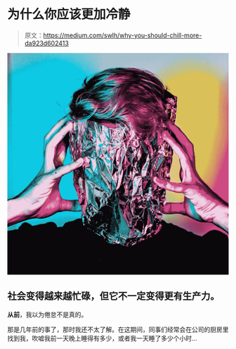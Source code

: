 # 为什么你应该更加冷静

> 原文：<https://medium.com/swlh/why-you-should-chill-more-da923d602413>

![](img/871b017d47d5d9e3c9d36cc92cc73975.png)

## 社会变得越来越忙碌，但它不一定变得更有生产力。

**从前**，我以为倦怠不是真的。

那是几年前的事了，那时我还不太了解。在这期间，同事们经常会在公司的厨房里找到我，吹嘘我前一天晚上睡得有多少，或者我一天睡了多少个小时…